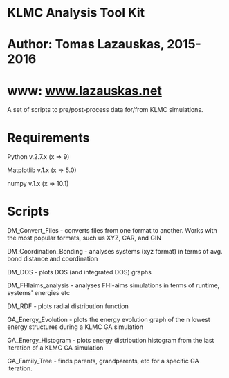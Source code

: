 # KLMC Analysis Tool Kit
# Author: Tomas Lazauskas, 2015-2016
# www: www.lazauskas.net

A set of scripts to pre/post-process data for/from KLMC simulations.

# Requirements 
Python v.2.7.x (x => 9)

Matplotlib v.1.x (x => 5.0)

numpy v.1.x (x => 10.1)

# Scripts
DM_Convert_Files - converts files from one format to another. Works with the most popular formats, such us XYZ, CAR, and GIN

DM_Coordination_Bonding - analyses systems (xyz format) in terms of avg. bond distance and coordination

DM_DOS - plots DOS (and integrated DOS) graphs

DM_FHIaims_analysis - analyses FHI-aims simulations in terms of runtime, systems' energies etc

DM_RDF - plots radial distribution function

GA_Energy_Evolution - plots the energy evolution graph of the n lowest energy structures during a KLMC GA simulation

GA_Energy_Histogram - plots energy distribution histogram from the last iteration of a KLMC GA simulation

GA_Family_Tree - finds parents, grandparents, etc for a specific GA iteration.